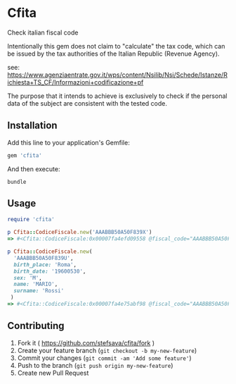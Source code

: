 # Cfita

Check italian fiscal code

Intentionally this gem does not claim to "calculate" the tax code, which can be issued by the tax authorities of the Italian Republic (Revenue Agency).

see:
https://www.agenziaentrate.gov.it/wps/content/Nsilib/Nsi/Schede/Istanze/Richiesta+TS_CF/Informazioni+codificazione+pf

The purpose that it intends to achieve is exclusively to check if the personal data of the subject are consistent with the tested code.

## Installation

Add this line to your application's Gemfile:

```ruby
gem 'cfita'
```

And then execute:

```shell
bundle
```
## Usage

```ruby
require 'cfita'

p Cfita::CodiceFiscale.new('AAABBB50A50F839X')
=> #<Cfita::CodiceFiscale:0x00007fa4efd09558 @fiscal_code="AAABBB50A50F839X", @birth_place=nil, @birth_date=nil, @name=nil, @surname=nil, @sex=nil, @errors=["Checksum errato"]>

p Cfita::CodiceFiscale.new(
  'AAABBB50A50F839U',
  birth_place: 'Roma',
  birth_date: '19600530',
  sex: 'M',
  name: 'MARIO',
  surname: 'Rossi'
 )
=> #<Cfita::CodiceFiscale:0x00007fa4e75abf98 @fiscal_code="AAABBB50A50F839U", @birth_place="ROMA", @birth_date=Mon, 30 May 1960, @name="MARIO", @surname="ROSSI", @sex="M", @errors=["Il nome non corrisponde al codice 'MRA'", "Il cognome non corrisponde al codice 'RSS'", "Luogo di nascita ROMA non coerente, al codice catastale F839 corrisponde a NAPOLI", "Sesso errato"]>

```

## Contributing

1. Fork it ( https://github.com/stefsava/cfita/fork )
2. Create your feature branch (`git checkout -b my-new-feature`)
3. Commit your changes (`git commit -am 'Add some feature'`)
4. Push to the branch (`git push origin my-new-feature`)
5. Create new Pull Request
